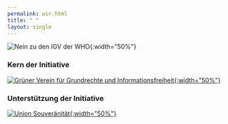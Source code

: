 ```yaml
---
permalink: wir.html
title: " "
layout: single
---
```


![Nein zu den IGV der WHO](/assets/images/2023-05-18-GGI-logo.svg){:width="50%"}

### Kern der Initiative

[![Grüner Verein für Grundrechte und Informationsfreiheit](/assets/images/2023-05-18-GGI-logo.svg){:width="50%"}](https://ggi-initiative.at/)

### Unterstützung der Initiative

[![Union Souveränität](/assets/images/2023-05-18-Souveraenitaet.svg){:width="50%"}](https://souveraenitaet.org)
